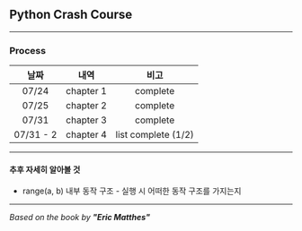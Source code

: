 ## Python Crash Course

---
### Process
|    날짜     |     내역     |         비고          |
|:---------:|:----------:|:-------------------:|
|   07/24   | chapter 1  |      complete       |
|   07/25   | chapter 2  |      complete       |
|   07/31   | chapter 3  |      complete       |
| 07/31 - 2 | chapter 4  | list complete (1/2) |


---

#### 추후 자세히 알아볼 것
- range(a, b) 내부 동작 구조 - 실행 시 어떠한 동작 구조를 가지는지

---
*Based on the book by **"Eric Matthes"***